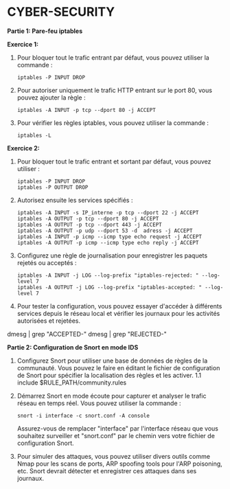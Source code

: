# CYBER-SECURITY

**Partie 1: Pare-feu iptables**

**Exercice 1:**
1. Pour bloquer tout le trafic entrant par défaut, vous pouvez utiliser la commande :
   ```
   iptables -P INPUT DROP
   ```
2. Pour autoriser uniquement le trafic HTTP entrant sur le port 80, vous pouvez ajouter la règle :
   ```
   iptables -A INPUT -p tcp --dport 80 -j ACCEPT
   ```
3. Pour vérifier les règles iptables, vous pouvez utiliser la commande :
   ```
   iptables -L
   ```

**Exercice 2:**
1. Pour bloquer tout le trafic entrant et sortant par défaut, vous pouvez utiliser :
   ```
   iptables -P INPUT DROP
   iptables -P OUTPUT DROP
   ```
2. Autorisez ensuite les services spécifiés :
   ```
   iptables -A INPUT -s IP_interne -p tcp --dport 22 -j ACCEPT
   iptables -A OUTPUT -p tcp --dport 80 -j ACCEPT
   iptables -A OUTPUT -p tcp --dport 443 -j ACCEPT
   iptables -A OUTPUT -p udp --dport 53 -d  adress -j ACCEPT
   iptables -A INPUT -p icmp --icmp type echo request -j ACCEPT
   iptables -A OUTPUT -p icmp --icmp type echo reply -j ACCEPT

   ```
3. Configurez une règle de journalisation pour enregistrer les paquets rejetés ou acceptés :
   ```
   iptables -A INPUT -j LOG --log-prefix "iptables-rejected: " --log-level 7
   iptables -A OUTPUT -j LOG --log-prefix "iptables-accepted: " --log-level 7
   ```
4. Pour tester la configuration, vous pouvez essayer d'accéder à différents services depuis le réseau local et vérifier les journaux pour les activités autorisées et rejetées.
 

dmesg | grep "ACCEPTED-"
dmesg | grep "REJECTED-"



**Partie 2: Configuration de Snort en mode IDS**

1. Configurez Snort pour utiliser une base de données de règles de la communauté. Vous pouvez le faire en éditant le fichier de configuration de Snort pour spécifier la localisation des règles et les activer.
1.1 include $RULE_PATH/community.rules

   
3. Démarrez Snort en mode écoute pour capturer et analyser le trafic réseau en temps réel. Vous pouvez utiliser la commande :
   ```
   snort -i interface -c snort.conf -A console
   ```
   Assurez-vous de remplacer "interface" par l'interface réseau que vous souhaitez surveiller et "snort.conf" par le chemin vers votre fichier de configuration Snort.

4. Pour simuler des attaques, vous pouvez utiliser divers outils comme Nmap pour les scans de ports, ARP spoofing tools pour l'ARP poisoning, etc. Snort devrait détecter et enregistrer ces attaques dans ses journaux.

